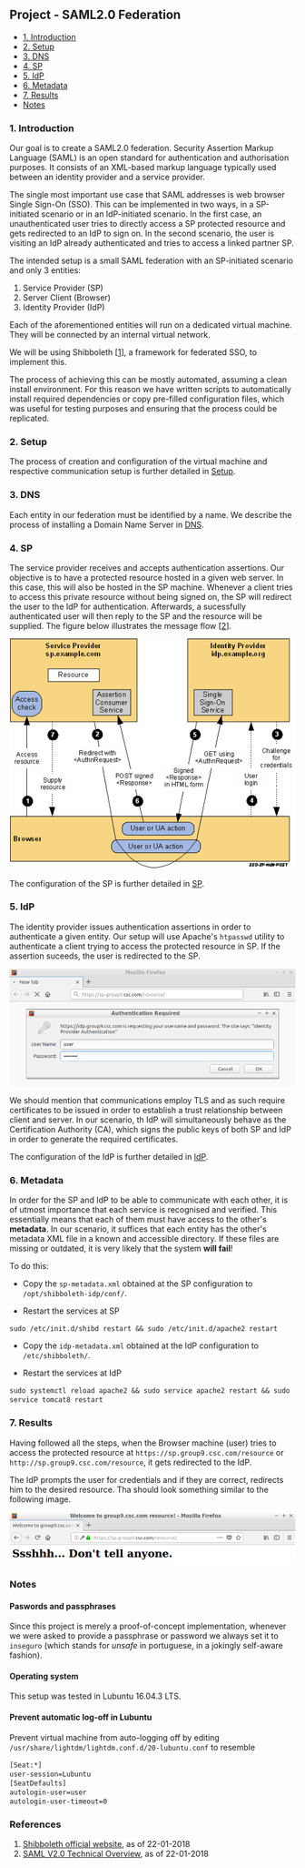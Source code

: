## Project - SAML2.0 Federation

 * [1. Introduction](#1-introduction)
 * [2. Setup](#2-setup)
 * [3. DNS](#3-dns)
 * [4. SP](#4-sp)
 * [5. IdP](#5-idp)
 * [6. Metadata](#6-metadata)
 * [7. Results](#7-results)
 * [Notes](#notes)

### 1. Introduction

Our goal is to create a SAML2.0 federation.
Security Assertion Markup Language (SAML) is an open standard for authentication and authorisation purposes.
It consists of an XML-based markup language typically used between an identity provider and a service provider.

The single most important use case that SAML addresses is web browser Single Sign-On (SSO). This can be implemented in two ways, in a SP-initiated scenario or in an IdP-initiated scenario. In the first case, an unauthenticated user tries to directly access a SP protected resource and gets redirected to an IdP to sign on. In the second scenario, the user is visiting an IdP already authenticated and tries to access a linked partner SP.

The intended setup is a small SAML federation with an SP-initiated scenario and only 3 entities:

1. Service Provider (SP)
2. Server Client (Browser) 
3. Identity Provider (IdP)

Each of the aforementioned entities will run on a dedicated virtual machine. They will be connected by an internal virtual network. 

We will be using Shibboleth [[1]], a framework for federated SSO, to implement this.

The process of achieving this can be mostly automated, assuming a clean install environment.
For this reason we have written scripts to automatically install required dependencies or copy pre-filled configuration files, which was useful for testing purposes and ensuring that the process could be replicated.

### 2. Setup

The process of creation and configuration of the virtual machine and respective communication setup is further detailed in [Setup].

### 3. DNS

Each entity in our federation must be identified by a name.
We describe the process of installing a Domain Name Server in [DNS].

### 4. SP

The service provider receives and accepts authentication assertions.
Our objective is to have a protected resource hosted in a given web server.
In this case, this will also be hosted in the SP machine.
Whenever a client tries to access this private resource without being signed on, the SP will redirect the user to the IdP for authentication.
Afterwards, a sucessfully authenticated user will then reply to the SP and the resource will be supplied.
The figure below illustrates the message flow [[2]].

<p align="center"> 
    <img src=images/saml_flow.gif>
</p>

The configuration of the SP is further detailed in [SP].

### 5. IdP

The identity provider issues authentication assertions in order to authenticate a given entity.
Our setup will use Apache's `htpasswd` utility to authenticate a client trying to access the protected resource in SP.
If the assertion suceeds, the user is redirected to the SP.

<p align="center"> 
    <img src=images/htpasswd.png>
</p>

We should mention that communications employ TLS and as such require certificates to be issued in order to establish a trust relationship between client and server.
In our scenario, th IdP will simultaneously behave as the Certification Authority (CA), which signs the public keys of both SP and IdP in order to generate the required certificates.

The configuration of the IdP is further detailed in [IdP].

### 6. Metadata

In order for the SP and IdP to be able to communicate with each other, it is of utmost importance that each service is recognised and verified.
This essentially means that each of them must have access to the other's **metadata**.
In our scenario, it suffices that each entity has the other's metadata XML file in a known and accessible directory.
If these files are missing or outdated, it is very likely that the system **will fail**!

To do this:

- Copy the `sp-metadata.xml` obtained at the SP configuration to `/opt/shibboleth-idp/conf/`. 

- Restart the services at SP

```
sudo /etc/init.d/shibd restart && sudo /etc/init.d/apache2 restart
```

- Copy the `idp-metadata.xml` obtained at the IdP configuration to `/etc/shibboleth/`. 

- Restart the services at IdP

```
sudo systemctl reload apache2 && sudo service apache2 restart && sudo service tomcat8 restart
```

### 7. Results

Having followed all the steps, when the Browser machine (user) tries to access the protected resource at `https://sp.group9.csc.com/resource` or `http://sp.group9.csc.com/resource`, it gets redirected to the IdP. 

The IdP prompts the user for credentials and if they are correct, redirects him to the desired resource. Tha should look something similar to the following image.

<p align="center"> 
    <img src=images/resource.png>
</p>

### Notes

#### Paswords and passphrases

Since this project is merely a proof-of-concept implementation, whenever we were asked to provide a passphrase or password we always set it to `inseguro` (which stands for *unsafe* in portuguese, in a jokingly self-aware fashion).

#### Operating system

This setup was tested in Lubuntu 16.04.3 LTS.

#### Prevent automatic log-off in Lubuntu

Prevent virtual machine from auto-logging off by editing `/usr/share/lightdm/lightdm.conf.d/20-lubuntu.conf` to resemble

```
[Seat:*]
user-session=Lubuntu
[SeatDefaults]
autologin-user=user
autologin-user-timeout=0
```

### References

1. [Shibboleth official website][1], as of 22-01-2018
1. [SAML V2.0 Technical Overview][2], as of 22-01-2018

[Setup]: setup/README.md
[DNS]: DNS/README.md
[SP]: SP/README.md
[IdP]: IdP/README.md

[1]: https://www.shibboleth.net/
[2]: http://docs.oasis-open.org/security/saml/Post2.0/sstc-saml-tech-overview-2.0-cd-02.html#5.1.Web

